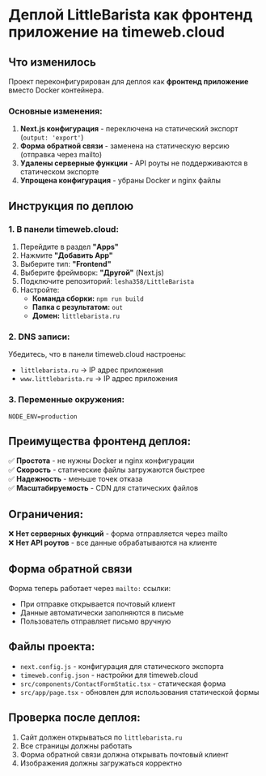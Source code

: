 # Деплой LittleBarista как фронтенд приложение на timeweb.cloud

## Что изменилось

Проект переконфигурирован для деплоя как **фронтенд приложение** вместо Docker контейнера.

### Основные изменения:

1. **Next.js конфигурация** - переключена на статический экспорт (`output: 'export'`)
2. **Форма обратной связи** - заменена на статическую версию (отправка через mailto)
3. **Удалены серверные функции** - API роуты не поддерживаются в статическом экспорте
4. **Упрощена конфигурация** - убраны Docker и nginx файлы

## Инструкция по деплою

### 1. В панели timeweb.cloud:

1. Перейдите в раздел **"Apps"**
2. Нажмите **"Добавить App"**
3. Выберите тип: **"Frontend"**
4. Выберите фреймворк: **"Другой"** (Next.js)
5. Подключите репозиторий: `lesha358/LittleBarista`
6. Настройте:
   - **Команда сборки:** `npm run build`
   - **Папка с результатом:** `out`
   - **Домен:** `littlebarista.ru`

### 2. DNS записи:

Убедитесь, что в панели timeweb.cloud настроены:
- `littlebarista.ru` → IP адрес приложения
- `www.littlebarista.ru` → IP адрес приложения

### 3. Переменные окружения:

```
NODE_ENV=production
```

## Преимущества фронтенд деплоя:

✅ **Простота** - не нужны Docker и nginx конфигурации  
✅ **Скорость** - статические файлы загружаются быстрее  
✅ **Надежность** - меньше точек отказа  
✅ **Масштабируемость** - CDN для статических файлов  

## Ограничения:

❌ **Нет серверных функций** - форма отправляется через mailto  
❌ **Нет API роутов** - все данные обрабатываются на клиенте  

## Форма обратной связи

Форма теперь работает через `mailto:` ссылки:
- При отправке открывается почтовый клиент
- Данные автоматически заполняются в письме
- Пользователь отправляет письмо вручную

## Файлы проекта:

- `next.config.js` - конфигурация для статического экспорта
- `timeweb.config.json` - настройки для timeweb.cloud
- `src/components/ContactFormStatic.tsx` - статическая форма
- `src/app/page.tsx` - обновлен для использования статической формы

## Проверка после деплоя:

1. Сайт должен открываться по `littlebarista.ru`
2. Все страницы должны работать
3. Форма обратной связи должна открывать почтовый клиент
4. Изображения должны загружаться корректно
